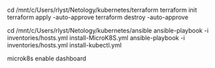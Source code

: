 cd /mnt/c/Users/rlyst/Netology/kubernetes/terraform
terraform init
terraform apply -auto-approve
terraform destroy -auto-approve

cd /mnt/c/Users/rlyst/Netology/kubernetes/ansible
ansible-playbook -i inventories/hosts.yml install-MicroK8S.yml
ansible-playbook -i inventories/hosts.yml install-kubectl.yml

microk8s enable dashboard